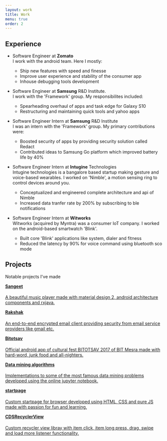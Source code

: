 ```yaml
---
layout: work
title: Work
menu: true
order: 2
--- 
```


## Experience
* Software Engineer at **Zomato** <br>
	I work with the android team. Here I mostly:
	- Ship new features with speed and finesse
	- Improve user experience and stability of the consumer app
	- Inhouse debugging tools development

* Software Engineer at **Samsung** R&D Institute. <br>
	I work with the 'Framework' group. My responsibilites included:  
	- Spearheading overhaul of apps and task edge for Galaxy S10 
	- Restructuring and maintaining quick tools and yahoo apps

* Software Engineer Intern at **Samsung** R&D Institute <br>
	I was an intern with the 'Framework' group. My primary contributions were:
	- Boosted security of apps by providing security solution called Redact
	- Contributed ideas to Samsung Go platform which improved battery life by 40%

* Software Engineer Intern at **Intugine** Technologies<br>
	Intugine technologies is a bangalore based startup making gesture and voice-based wearables. I worked on 'Nimble', a motion sensing ring to control devices around you. 
	- Conceptualized and engineered complete architecture and api of Nimble
	- Increased data tranfer rate by 200% by subscribing to ble notifications 

* Software Engineer Intern at **Witworks**<br>
	Witworks (acquired by Myntra) was a consumer IoT company. I worked on the android-based smartwatch 'Blink'.
	- Built core 'Blink' applications like system, dialer and fitness
	- Reduced the latency by 90% for voice command using bluetooth sco mode
	
## Projects

Notable projects I've made

<div class="row">
  <a href="https://github.com/GauravChaddha1996/Sangeet" style="color:inherit" target="_blank">
  	<div class="column card" >
		  <h4 style="margin-top:0;"><b> Sangeet </b></h4>
	    <p>	A beautiful music player made with material design 2, android architecture components and rxjava. </p>
  	</div> 
  </a>
  <a href="https://github.com/GauravChaddha1996/Rakshak" style="color:inherit" target="_blank">
  	<div class="column card">
		  <h4 style="margin-top:0;"><b> Rakshak </b></h4>
	    <p>	An end-to-end encrypted email client providing security from email service providers like gmail etc. </p>
  	</div> 
  </a>
  <a href="https://github.com/GauravChaddha1996/Bitotsav17" style="color:inherit" target="_blank">
  	<div class="column card">
		  <h4 style="margin-top:0;"><b> Bitotsav </b></h4>
	    <p>	Official android app of cultural fest BITOTSAV 2017 of BIT Mesra made with hard-word, junk food and all-nighters. </p>
  	</div> 
  </a>
  <a href="https://github.com/GauravChaddha1996/Data-Mining-Algorithms" style="color:inherit" target="_blank">
  	<div class="column card">
		  <h4 style="margin-top:0;"><b> Data mining algorithms </b></h4>
	    <p>	Implementations to some of the most famous data mining problems developed using the online jupyter notebook. </p>
  	</div> 
  </a>
  <a href="https://github.com/GauravChaddha1996/startpage" style="color:inherit" target="_blank">
  	<div class="column card">
		  <h4 style="margin-top:0;"><b> startpage </b></h4>
	    <p>	Custom startpage for browser developed using HTML, CSS and pure JS made with passion for fun and learning.</p>
  	</div> 
  </a>
  <a href="https://github.com/GauravChaddha1996/CDSRecyclerView" style="color:inherit" target="_blank">
  	<div class="column card">
		  <h4 style="margin-top:0;"><b> CDSRecyclerView </b></h4>
	    <p>	Custom recycler view libray with item click, item long press, drag, swipe and load more listener functionality. </p>
  	</div> 
  </a>

</div>
